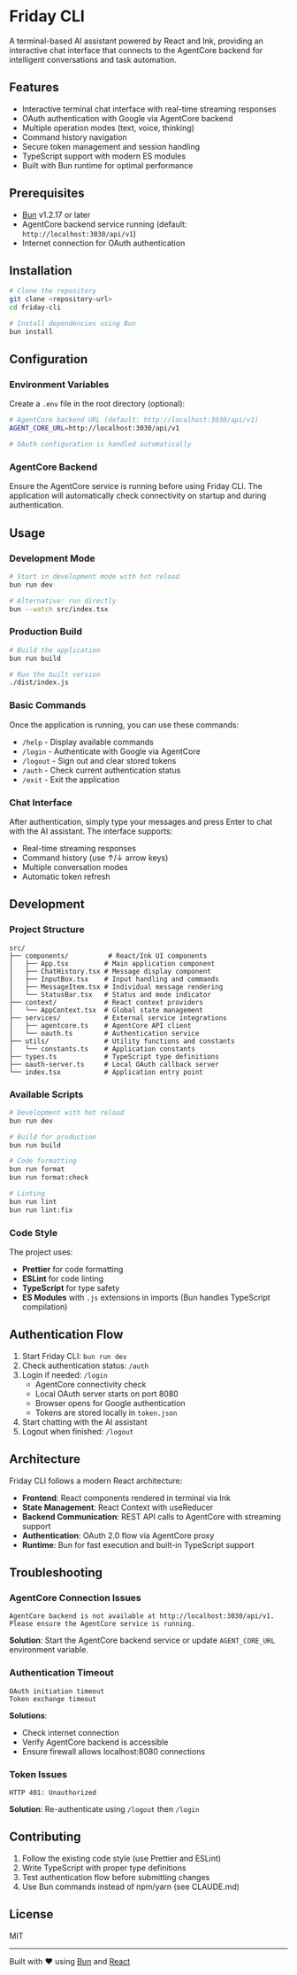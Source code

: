 # Friday CLI

A terminal-based AI assistant powered by React and Ink, providing an interactive chat interface that connects to the AgentCore backend for intelligent conversations and task automation.

## Features

- Interactive terminal chat interface with real-time streaming responses
- OAuth authentication with Google via AgentCore backend
- Multiple operation modes (text, voice, thinking)
- Command history navigation
- Secure token management and session handling
- TypeScript support with modern ES modules
- Built with Bun runtime for optimal performance

## Prerequisites

- [Bun](https://bun.sh) v1.2.17 or later
- AgentCore backend service running (default: `http://localhost:3030/api/v1`)
- Internet connection for OAuth authentication

## Installation

```bash
# Clone the repository
git clone <repository-url>
cd friday-cli

# Install dependencies using Bun
bun install
```

## Configuration

### Environment Variables

Create a `.env` file in the root directory (optional):

```bash
# AgentCore backend URL (default: http://localhost:3030/api/v1)
AGENT_CORE_URL=http://localhost:3030/api/v1

# OAuth configuration is handled automatically
```

### AgentCore Backend

Ensure the AgentCore service is running before using Friday CLI. The application will automatically check connectivity on startup and during authentication.

## Usage

### Development Mode

```bash
# Start in development mode with hot reload
bun run dev

# Alternative: run directly
bun --watch src/index.tsx
```

### Production Build

```bash
# Build the application
bun run build

# Run the built version
./dist/index.js
```

### Basic Commands

Once the application is running, you can use these commands:

- `/help` - Display available commands
- `/login` - Authenticate with Google via AgentCore
- `/logout` - Sign out and clear stored tokens
- `/auth` - Check current authentication status
- `/exit` - Exit the application

### Chat Interface

After authentication, simply type your messages and press Enter to chat with the AI assistant. The interface supports:

- Real-time streaming responses
- Command history (use ↑/↓ arrow keys)
- Multiple conversation modes
- Automatic token refresh

## Development

### Project Structure

```
src/
├── components/          # React/Ink UI components
│   ├── App.tsx         # Main application component
│   ├── ChatHistory.tsx # Message display component
│   ├── InputBox.tsx    # Input handling and commands
│   ├── MessageItem.tsx # Individual message rendering
│   └── StatusBar.tsx   # Status and mode indicator
├── context/            # React context providers
│   └── AppContext.tsx  # Global state management
├── services/           # External service integrations
│   ├── agentcore.ts    # AgentCore API client
│   └── oauth.ts        # Authentication service
├── utils/              # Utility functions and constants
│   └── constants.ts    # Application constants
├── types.ts            # TypeScript type definitions
├── oauth-server.ts     # Local OAuth callback server
└── index.tsx           # Application entry point
```

### Available Scripts

```bash
# Development with hot reload
bun run dev

# Build for production
bun run build

# Code formatting
bun run format
bun run format:check

# Linting
bun run lint
bun run lint:fix
```

### Code Style

The project uses:

- **Prettier** for code formatting
- **ESLint** for code linting
- **TypeScript** for type safety
- **ES Modules** with `.js` extensions in imports (Bun handles TypeScript compilation)

## Authentication Flow

1. Start Friday CLI: `bun run dev`
2. Check authentication status: `/auth`
3. Login if needed: `/login`
   - AgentCore connectivity check
   - Local OAuth server starts on port 8080
   - Browser opens for Google authentication
   - Tokens are stored locally in `token.json`
4. Start chatting with the AI assistant
5. Logout when finished: `/logout`

## Architecture

Friday CLI follows a modern React architecture:

- **Frontend**: React components rendered in terminal via Ink
- **State Management**: React Context with useReducer
- **Backend Communication**: REST API calls to AgentCore with streaming support
- **Authentication**: OAuth 2.0 flow via AgentCore proxy
- **Runtime**: Bun for fast execution and built-in TypeScript support

## Troubleshooting

### AgentCore Connection Issues

```
AgentCore backend is not available at http://localhost:3030/api/v1.
Please ensure the AgentCore service is running.
```

**Solution**: Start the AgentCore backend service or update `AGENT_CORE_URL` environment variable.

### Authentication Timeout

```
OAuth initiation timeout
Token exchange timeout
```

**Solutions**:

- Check internet connection
- Verify AgentCore backend is accessible
- Ensure firewall allows localhost:8080 connections

### Token Issues

```
HTTP 401: Unauthorized
```

**Solution**: Re-authenticate using `/logout` then `/login`

## Contributing

1. Follow the existing code style (use Prettier and ESLint)
2. Write TypeScript with proper type definitions
3. Test authentication flow before submitting changes
4. Use Bun commands instead of npm/yarn (see CLAUDE.md)

## License

MIT

---

Built with ❤️ using [Bun](https://bun.sh) and [React](https://react.dev)
